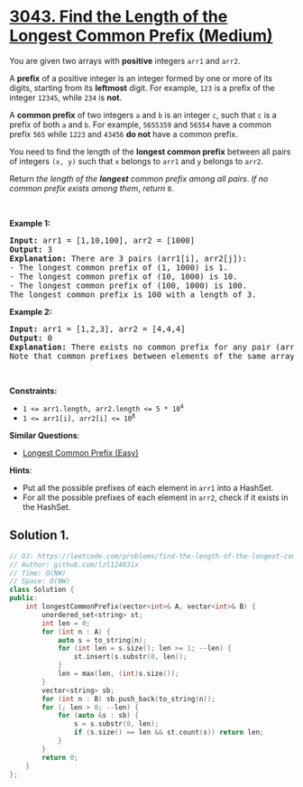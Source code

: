 # [3043. Find the Length of the Longest Common Prefix (Medium)](https://leetcode.com/problems/find-the-length-of-the-longest-common-prefix)

<p>You are given two arrays with <strong>positive</strong> integers <code>arr1</code> and <code>arr2</code>.</p>

<p>A <strong>prefix</strong> of a positive integer is an integer formed by one or more of its digits, starting from its <strong>leftmost</strong> digit. For example, <code>123</code> is a prefix of the integer <code>12345</code>, while <code>234</code> is <strong>not</strong>.</p>

<p>A <strong>common prefix</strong> of two integers <code>a</code> and <code>b</code> is an integer <code>c</code>, such that <code>c</code> is a prefix of both <code>a</code> and <code>b</code>. For example, <code>5655359</code> and <code>56554</code> have a common prefix <code>565</code> while <code>1223</code> and <code>43456</code> <strong>do not</strong> have a common prefix.</p>

<p>You need to find the length of the <strong>longest common prefix</strong> between all pairs of integers <code>(x, y)</code> such that <code>x</code> belongs to <code>arr1</code> and <code>y</code> belongs to <code>arr2</code>.</p>

<p>Return <em>the length of the <strong>longest</strong> common prefix among all pairs</em>.<em> If no common prefix exists among them</em>, <em>return</em> <code>0</code>.</p>

<p>&nbsp;</p>
<p><strong class="example">Example 1:</strong></p>

<pre>
<strong>Input:</strong> arr1 = [1,10,100], arr2 = [1000]
<strong>Output:</strong> 3
<strong>Explanation:</strong> There are 3 pairs (arr1[i], arr2[j]):
- The longest common prefix of (1, 1000) is 1.
- The longest common prefix of (10, 1000) is 10.
- The longest common prefix of (100, 1000) is 100.
The longest common prefix is 100 with a length of 3.
</pre>

<p><strong class="example">Example 2:</strong></p>

<pre>
<strong>Input:</strong> arr1 = [1,2,3], arr2 = [4,4,4]
<strong>Output:</strong> 0
<strong>Explanation:</strong> There exists no common prefix for any pair (arr1[i], arr2[j]), hence we return 0.
Note that common prefixes between elements of the same array do not count.
</pre>

<p>&nbsp;</p>
<p><strong>Constraints:</strong></p>

<ul>
	<li><code>1 &lt;= arr1.length, arr2.length &lt;= 5 * 10<sup>4</sup></code></li>
	<li><code>1 &lt;= arr1[i], arr2[i] &lt;= 10<sup>8</sup></code></li>
</ul>

**Similar Questions**:

- [Longest Common Prefix (Easy)](https://leetcode.com/problems/longest-common-prefix)

**Hints**:

- Put all the possible prefixes of each element in <code>arr1</code> into a HashSet.
- For all the possible prefixes of each element in <code>arr2</code>, check if it exists in the HashSet.

## Solution 1.

```cpp
// OJ: https://leetcode.com/problems/find-the-length-of-the-longest-common-prefix
// Author: github.com/lzl124631x
// Time: O(NW)
// Space: O(NW)
class Solution {
public:
    int longestCommonPrefix(vector<int>& A, vector<int>& B) {
        unordered_set<string> st;
        int len = 0;
        for (int n : A) {
            auto s = to_string(n);
            for (int len = s.size(); len >= 1; --len) {
                st.insert(s.substr(0, len));
            }
            len = max(len, (int)s.size());
        }
        vector<string> sb;
        for (int n : B) sb.push_back(to_string(n));
        for (; len > 0; --len) {
            for (auto &s : sb) {
                s = s.substr(0, len);
                if (s.size() == len && st.count(s)) return len;
            }
        }
        return 0;
    }
};
```
